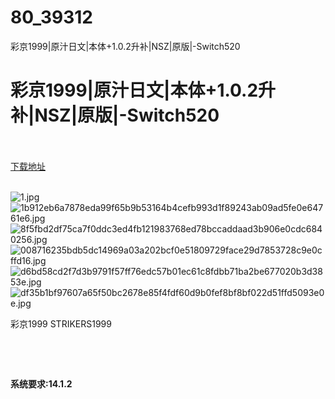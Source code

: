 # 80_39312
彩京1999|原汁日文|本体+1.0.2升补|NSZ|原版|-Switch520
# 彩京1999|原汁日文|本体+1.0.2升补|NSZ|原版|-Switch520
 <br/></br>
[下载地址](https://www.switch520.cc/article/39312 "下载地址")
<br/></br>

<p><img title="1.jpg" src="https://www.switch520.cc/muke_img/2022_07_29_d35ea3dc2a6f1.jpg" alt="1.jpg"><br>
<img title="1b912eb6a7878eda99f65b9b53164b4cefb993d1f89243ab09ad5fe0e64761e6.jpg" src="https://www.switch520.cc/muke_img/2022_07_29_8879c554ff3d6.jpg" alt="1b912eb6a7878eda99f65b9b53164b4cefb993d1f89243ab09ad5fe0e64761e6.jpg"><br>
<img title="8f5fbd2df75ca7f0ddc3ed4fb121983768ed78bccaddaad3b906e0cdc6840256.jpg" src="https://www.switch520.cc/muke_img/2022_07_29_7ee1a274341d2.jpg" alt="8f5fbd2df75ca7f0ddc3ed4fb121983768ed78bccaddaad3b906e0cdc6840256.jpg"><br>
<img title="008716235bdb5dc14969a03a202bcf0e51809729face29d7853728c9e0cffd16.jpg" src="https://www.switch520.cc/muke_img/2022_07_29_6e5386bed8d79.jpg" alt="008716235bdb5dc14969a03a202bcf0e51809729face29d7853728c9e0cffd16.jpg"><br>
<img title="d6bd58cd2f7d3b9791f57ff76edc57b01ec61c8fdbb71ba2be677020b3d3853e.jpg" src="https://www.switch520.cc/muke_img/2022_07_29_66740ab109156.jpg" alt="d6bd58cd2f7d3b9791f57ff76edc57b01ec61c8fdbb71ba2be677020b3d3853e.jpg"><br>
<img title="df35b1bf97607a65f50bc2678e85f4fdf60d9b0fef8bf8bf022d51ffd5093e0e.jpg" src="https://www.switch520.cc/muke_img/2022_07_29_72eca280f1de5.jpg" alt="df35b1bf97607a65f50bc2678e85f4fdf60d9b0fef8bf8bf022d51ffd5093e0e.jpg"></p>
<p>彩京1999 STRIKERS1999</p>
<p>&nbsp;</p>
<p>&nbsp;</p>
<p><strong>系统要求:14.1.2</strong></p>


